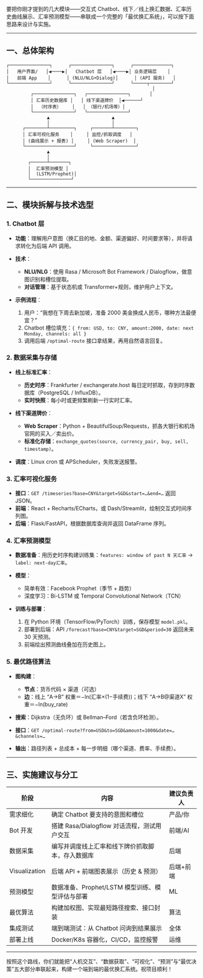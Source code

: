 要把你刚才提到的几大模块——交互式 Chatbot、线下／线上换汇数据、汇率历史曲线展示、汇率预测模型——串联成一个完整的「最优换汇系统」，可以按下面思路来设计与实施。

---

## 一、总体架构

```
┌───────────────┐      ┌───────────────┐      ┌──────────────┐
│   用户界面/   │◀────▶│   Chatbot 层   │◀────▶│ 业务逻辑层    │
│   前端 App    │      │ (NLU/NLG+Dialog)│      │ (API 服务)   │
└───────────────┘      └───────────────┘      └─────┬────────┘
                                                      │
         ┌───────────────┐   ┌───────────────┐       │
         │ 汇率历史数据库 │   │ 线下渠道牌价  │◀──────┘
         │  （时序表）    │   │ （银行/机场等）│
         └───────────────┘   └───────────────┘
               ▲                       ▲
               │                       │
      ┌────────┴─────────┐     ┌───────┴────────┐
      │ 汇率可视化服务    │     │ 监控/抓取调度   │
      │ (曲线展示 + 报表) │     │ (Web Scraper)  │
      └──────────────────┘     └────────────────┘
               ▲
               │
        ┌──────┴───────┐
        │  汇率预测模型 │
        │  (LSTM/Prophet)│
        └───────────────┘
```

---

## 二、模块拆解与技术选型

### 1. Chatbot 层

* **功能**：理解用户意图（换汇目的地、金额、渠道偏好、时间要求等），并将请求转化为后端 API 调用。
* **技术**：

  * **NLU/NLG**：使用 Rasa / Microsoft Bot Framework / Dialogflow，做意图识别和槽位提取。
  * **对话管理**：基于状态机或 Transformer+规则，维护用户上下文。
* **示例流程**：

  1. 用户：“我想在下周去新加坡，准备 2000 美金换成人民币，哪种方法最便宜？”
  2. Chatbot 槽位填充：`{ from: USD, to: CNY, amount:2000, date: next Monday, channels: all }`
  3. 调用后端 `/optimal-route` 接口拿结果，再用自然语言回复。

### 2. 数据采集与存储

* **线上标准汇率**：

  * **历史时序**：Frankfurter / exchangerate.host 每日定时抓取，存到时序数据库（PostgreSQL / InfluxDB）。
  * **实时快照**：每小时或更频繁刷新一行实时汇率。
* **线下渠道牌价**：

  * **Web Scraper**：Python + BeautifulSoup/Requests，抓各大银行和机场官网的买入／卖出价。
  * **标准化存储**：`exchange_quotes(source, currency_pair, buy, sell, timestamp)`。
* **调度**：Linux cron 或 APScheduler，失败发送报警。

### 3. 汇率可视化服务

* **接口**：`GET /timeseries?base=CNY&target=SGD&start=…&end=…` 返回 JSON。
* **前端**：React + Recharts/ECharts，或 Dash/Streamlit，绘制交互式时间序列图。
* **后端**：Flask/FastAPI，根据数据库查询并返回 DataFrame 序列。

### 4. 汇率预测模型

* **数据准备**：用历史时序构建训练集：`features: window of past N 天汇率` → `label: next-day汇率`。
* **模型**：

  * 简单有效：Facebook Prophet（季节 + 趋势）
  * 深度学习：Bi-LSTM 或 Temporal Convolutional Network（TCN）
* **训练与部署**：

  1. 在 Python 环境（TensorFlow/PyTorch）训练，保存模型 `model.pkl`。
  2. 部署到后端：API `/forecast?base=CNY&target=SGD&period=30` 返回未来 30 天预测。
  3. 前端绘出预测曲线叠加在历史图上。

### 5. 最优路径算法

* **图构建**：

  * **节点**：货币代码 × 渠道（可选）
  * **边**：线上 “A→B” 权重＝−ln(汇率×(1−手续费))；线下 “A→B@渠道X” 权重＝−ln(buy\_rate)
* **搜索**：Dijkstra（无负环）或 Bellman–Ford（若含负环检测）。
* **接口**：`GET /optimal-route?from=USD&to=SGD&amount=1000&date=…&channels=…`
* **输出**：路径列表 + 总成本 + 每一步明细（哪个渠道、费率、手续费）。

---

## 三、实施建议与分工

| 阶段            | 内容                             | 建议负责人 |
| ------------- | ------------------------------ | ----- |
| 需求细化          | 确定 Chatbot 要支持的意图和槽位           | 产品/你  |
| Bot 开发        | 搭建 Rasa/Dialogflow 对话流程，测试用户交互 | 前端/AI |
| 数据采集          | 编写并调度线上汇率和线下牌价抓取脚本，存入数据库       | 后端    |
| Visualization | 后端 API + 前端图表展示（历史 & 预测）       | 后端+前端 |
| 预测模型          | 数据准备、Prophet/LSTM 模型训练、模型评估与部署 | ML    |
| 最优算法          | 构建加权图、实现最短路径搜索、接口封装            | 算法    |
| 集成测试          | 端到端测试：从 Chatbot 问询到结果展示        | 全体    |
| 部署上线          | Docker/K8s 容器化，CI/CD，监控报警      | 运维    |

---

按照这个路线，你们就能把“人机交互”、“数据获取”、“可视化”、“预测”与“最优决策”五大部分串联起来，构建一个端到端的最优换汇系统。祝项目顺利！
